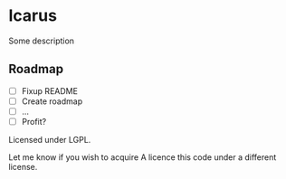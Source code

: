 # Icarus

Some description

## Roadmap
- [ ] Fixup README
- [ ] Create roadmap
- [ ] ...
- [ ] Profit?

Licensed under LGPL.

Let me know if you wish to acquire A licence this code under a different license.
